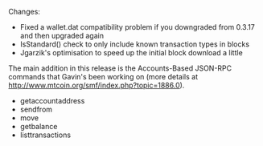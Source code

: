 Changes:
* Fixed a wallet.dat compatibility problem if you downgraded from 0.3.17 and then upgraded again
* IsStandard() check to only include known transaction types in blocks
* Jgarzik's optimisation to speed up the initial block download a little

The main addition in this release is the Accounts-Based JSON-RPC commands that Gavin's been working on (more details at http://www.mtcoin.org/smf/index.php?topic=1886.0).  
* getaccountaddress
* sendfrom
* move
* getbalance
* listtransactions

